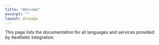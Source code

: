 ```yaml
---
title: "Welcome"
excerpt: ""
layout: docpage
---
```


This page lists the documentation for all languages and services provided by Aesthetic Integration. 




	  
